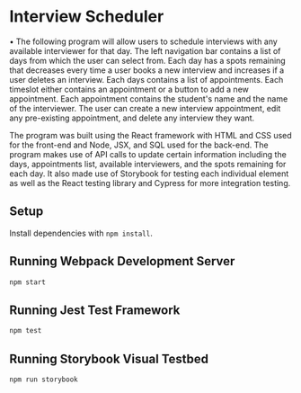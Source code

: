 # Interview Scheduler

•	The following program will allow users to schedule interviews with any available interviewer for that day. The left navigation bar contains a list of days from which the user can select from. Each day has a spots remaining that decreases every time a user books a new interview and increases if a user deletes an interview. Each days contains a list of appointments. Each timeslot either contains an appointment or a button to add a new appointment. Each appointment contains the student's name and the name of the interviewer. The user can create a new interview appointment, edit any pre-existing appointment, and delete any interview they want. 
	
The program was built using the React framework with HTML and CSS used for the front-end and Node, JSX, and SQL used for the back-end. The program makes use of API calls to update certain information including the days, appointments list, available interviewers, and the spots remaining for each day. It also made use of Storybook for testing each individual element as well as the React testing library and Cypress for more integration testing.


## Setup

Install dependencies with `npm install`.

## Running Webpack Development Server

```sh
npm start
```

## Running Jest Test Framework

```sh
npm test
```

## Running Storybook Visual Testbed

```sh
npm run storybook
```
